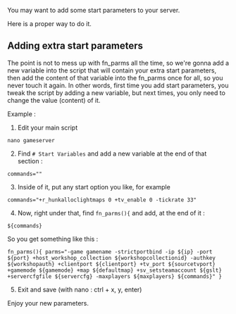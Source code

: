 You may want to add some start parameters to your server.

Here is a proper way to do it.


## Adding extra start parameters

The point is not to mess up with fn_parms all the time, so we're gonna add a new variable into the script that will contain your extra start parameters, then add the content of that variable into the fn_parms once for all, so you never touch it again. In other words, first time you add start parameters, you tweak the script by adding a new variable, but next times, you only need to change the value (content) of it.

Example : 

1. Edit your main script

`nano gameserver`

2. Find `# Start Variables` and add a new variable at the end of that section : 

`commands=""`

3. Inside of it, put any start option you like, for example

`commands="+r_hunkalloclightmaps 0 +tv_enable 0 -tickrate 33"`

4. Now, right under that, find `fn_parms(){` and add, at the end of it : 

`${commands}`

So you get something like this : 

`fn_parms(){
parms="-game gamename -strictportbind -ip ${ip} -port ${port} +host_workshop_collection ${workshopcollectionid} -authkey ${workshopauth} +clientport ${clientport} +tv_port ${sourcetvport} +gamemode ${gamemode} +map ${defaultmap} +sv_setsteamaccount ${gslt} +servercfgfile ${servercfg} -maxplayers ${maxplayers} ${commands}"
}`

5. Exit and save (with nano : ctrl + x, y, enter)

Enjoy your new parameters.
